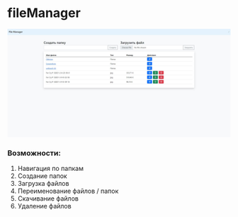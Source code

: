 # fileManager
![](https://raw.githubusercontent.com/mroforolhc/fileManager/master/screen.jpg)

### Возможности:
1. Навигация по папкам
2. Создание папок
3. Загрузка файлов
4. Переименование файлов / папок
5. Скачивание файлов
6. Удаление файлов
